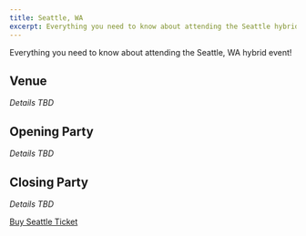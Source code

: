 ```yaml
---
title: Seattle, WA
excerpt: Everything you need to know about attending the Seattle hybrid event!
---
```

Everything you need to know about attending the Seattle, WA hybrid event!

## Venue

*Details TBD*
## Opening Party

*Details TBD*
## Closing Party

*Details TBD*

<div class="cta"><a href="https://ti.to/event-loop/cascadiajs-2021">Buy Seattle Ticket</a></div>